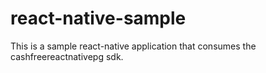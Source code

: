 # react-native-sample

This is a sample react-native application that consumes the cashfreereactnativepg sdk.
